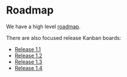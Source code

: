 # Roadmap

We have a high level [roadmap](https://github.com/SeldonIO/seldon-core/projects/19).

There are also focused release Kanban boards:

 * [Release 1.1](https://github.com/SeldonIO/seldon-core/projects/16)
 * [Release 1.2](https://github.com/SeldonIO/seldon-core/projects/17)
 * [Release 1.3](https://github.com/SeldonIO/seldon-core/projects/20)
 * [Release 1.4](https://github.com/SeldonIO/seldon-core/projects/30)

